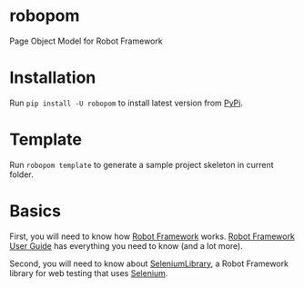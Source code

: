 # robopom

Page Object Model for Robot Framework

# Installation

Run `pip install -U robopom` to install latest version from [PyPi](https://pypi.org/project/robopom).

# Template

Run `robopom template` to generate a sample project skeleton in current folder. 

# Basics

First, you will need to know how [Robot Framework](https://robotframework.org/) works. 
[Robot Framework User Guide](https://robotframework.org/robotframework/latest/RobotFrameworkUserGuide.html)
has everything you need to know (and a lot more).

Second, you will need to know about [SeleniumLibrary](https://github.com/robotframework/SeleniumLibrary/), 
a Robot Framework library for web testing that uses [Selenium](https://www.selenium.dev/).

